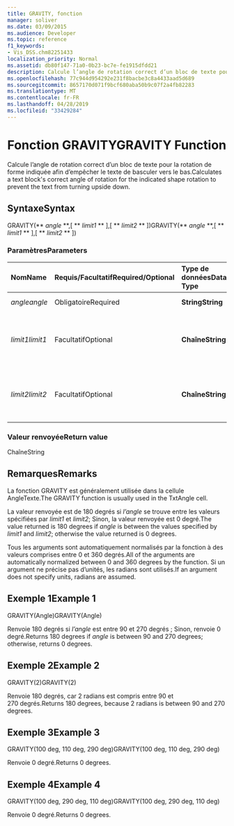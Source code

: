 ```yaml
---
title: GRAVITY, fonction
manager: soliver
ms.date: 03/09/2015
ms.audience: Developer
ms.topic: reference
f1_keywords:
- Vis_DSS.chm82251433
localization_priority: Normal
ms.assetid: db80f147-71a0-0b23-bc7e-fe1915dfdd21
description: Calcule l’angle de rotation correct d’un bloc de texte pour la rotation de forme indiquée afin d’empêcher le texte de basculer vers le bas.
ms.openlocfilehash: 77c944d954292e231f8bacbe3c8a4433aad5d689
ms.sourcegitcommit: 8657170d071f9bcf680aba50b9c07f2a4fb82283
ms.translationtype: MT
ms.contentlocale: fr-FR
ms.lasthandoff: 04/28/2019
ms.locfileid: "33429284"
---
```

# <a name="gravity-function"></a><span data-ttu-id="8ca38-103">Fonction GRAVITY</span><span class="sxs-lookup"><span data-stu-id="8ca38-103">GRAVITY Function</span></span>

<span data-ttu-id="8ca38-104">Calcule l’angle de rotation correct d’un bloc de texte pour la rotation de forme indiquée afin d’empêcher le texte de basculer vers le bas.</span><span class="sxs-lookup"><span data-stu-id="8ca38-104">Calculates a text block's correct angle of rotation for the indicated shape rotation to prevent the text from turning upside down.</span></span>
  
## <a name="syntax"></a><span data-ttu-id="8ca38-105">Syntaxe</span><span class="sxs-lookup"><span data-stu-id="8ca38-105">Syntax</span></span>

<span data-ttu-id="8ca38-106">GRAVITY(\*\* *angle* \*\*,[ \*\* *limit1* \*\* ],[ \*\* *limit2* \*\* ])</span><span class="sxs-lookup"><span data-stu-id="8ca38-106">GRAVITY(\*\* *angle* \*\*,[ \*\* *limit1* \*\* ],[ \*\* *limit2* \*\* ])</span></span> 
  
### <a name="parameters"></a><span data-ttu-id="8ca38-107">Paramètres</span><span class="sxs-lookup"><span data-stu-id="8ca38-107">Parameters</span></span>

|<span data-ttu-id="8ca38-108">**Nom**</span><span class="sxs-lookup"><span data-stu-id="8ca38-108">**Name**</span></span>|<span data-ttu-id="8ca38-109">**Requis/Facultatif**</span><span class="sxs-lookup"><span data-stu-id="8ca38-109">**Required/Optional**</span></span>|<span data-ttu-id="8ca38-110">**Type de données**</span><span class="sxs-lookup"><span data-stu-id="8ca38-110">**Data Type**</span></span>|<span data-ttu-id="8ca38-111">**Description**</span><span class="sxs-lookup"><span data-stu-id="8ca38-111">**Description**</span></span>|
|:-----|:-----|:-----|:-----|
| <span data-ttu-id="8ca38-112">_angle_</span><span class="sxs-lookup"><span data-stu-id="8ca38-112">_angle_</span></span> <br/> |<span data-ttu-id="8ca38-113">Obligatoire</span><span class="sxs-lookup"><span data-stu-id="8ca38-113">Required</span></span>  <br/> |<span data-ttu-id="8ca38-114">**String**</span><span class="sxs-lookup"><span data-stu-id="8ca38-114">**String**</span></span> <br/> | <span data-ttu-id="8ca38-115">Angle de la forme.</span><span class="sxs-lookup"><span data-stu-id="8ca38-115">The shape's angle.</span></span>  <br/> |
| <span data-ttu-id="8ca38-116">_limit1_</span><span class="sxs-lookup"><span data-stu-id="8ca38-116">_limit1_</span></span> <br/> |<span data-ttu-id="8ca38-117">Facultatif</span><span class="sxs-lookup"><span data-stu-id="8ca38-117">Optional</span></span>  <br/> |<span data-ttu-id="8ca38-118">**Chaîne**</span><span class="sxs-lookup"><span data-stu-id="8ca38-118">**String**</span></span> <br/> |<span data-ttu-id="8ca38-119">Première limite de rotation.</span><span class="sxs-lookup"><span data-stu-id="8ca38-119">First limit of rotation.</span></span> <span data-ttu-id="8ca38-120">La valeur par défaut est 90 degrés.</span><span class="sxs-lookup"><span data-stu-id="8ca38-120">Default is 90 degrees.</span></span>  <br/> |
| <span data-ttu-id="8ca38-121">_limit2_</span><span class="sxs-lookup"><span data-stu-id="8ca38-121">_limit2_</span></span> <br/> |<span data-ttu-id="8ca38-122">Facultatif</span><span class="sxs-lookup"><span data-stu-id="8ca38-122">Optional</span></span>  <br/> |<span data-ttu-id="8ca38-123">**Chaîne**</span><span class="sxs-lookup"><span data-stu-id="8ca38-123">**String**</span></span> <br/> |<span data-ttu-id="8ca38-124">Deuxième limite de rotation.</span><span class="sxs-lookup"><span data-stu-id="8ca38-124">Second limit of rotation.</span></span> <span data-ttu-id="8ca38-125">La valeur par défaut est 270 degrés.</span><span class="sxs-lookup"><span data-stu-id="8ca38-125">Default is 270 degrees.</span></span>  <br/> |
   
### <a name="return-value"></a><span data-ttu-id="8ca38-126">Valeur renvoyée</span><span class="sxs-lookup"><span data-stu-id="8ca38-126">Return value</span></span>

<span data-ttu-id="8ca38-127">Chaîne</span><span class="sxs-lookup"><span data-stu-id="8ca38-127">String</span></span>
  
## <a name="remarks"></a><span data-ttu-id="8ca38-128">Remarques</span><span class="sxs-lookup"><span data-stu-id="8ca38-128">Remarks</span></span>

<span data-ttu-id="8ca38-129">La fonction GRAVITY est généralement utilisée dans la cellule AngleTexte.</span><span class="sxs-lookup"><span data-stu-id="8ca38-129">The GRAVITY function is usually used in the TxtAngle cell.</span></span> 
  
<span data-ttu-id="8ca38-130">La valeur renvoyée est de 180 degrés si  _l’angle_ se trouve entre les valeurs spécifiées par  _limit1_ et  _limit2_; Sinon, la valeur renvoyée est 0 degré.</span><span class="sxs-lookup"><span data-stu-id="8ca38-130">The value returned is 180 degrees if  _angle_ is between the values specified by  _limit1_ and  _limit2_; otherwise the value returned is 0 degrees.</span></span>
  
<span data-ttu-id="8ca38-131">Tous les arguments sont automatiquement normalisés par la fonction à des valeurs comprises entre 0 et 360 degrés.</span><span class="sxs-lookup"><span data-stu-id="8ca38-131">All of the arguments are automatically normalized between 0 and 360 degrees by the function.</span></span> <span data-ttu-id="8ca38-132">Si un argument ne précise pas d’unités, les radians sont utilisés.</span><span class="sxs-lookup"><span data-stu-id="8ca38-132">If an argument does not specify units, radians are assumed.</span></span> 
  
## <a name="example-1"></a><span data-ttu-id="8ca38-133">Exemple 1</span><span class="sxs-lookup"><span data-stu-id="8ca38-133">Example 1</span></span>

<span data-ttu-id="8ca38-134">GRAVITY(Angle)</span><span class="sxs-lookup"><span data-stu-id="8ca38-134">GRAVITY(Angle)</span></span>
  
<span data-ttu-id="8ca38-135">Renvoie 180 degrés si  *l’angle*  est entre 90 et 270 degrés ; Sinon, renvoie 0 degré.</span><span class="sxs-lookup"><span data-stu-id="8ca38-135">Returns 180 degrees if  *angle*  is between 90 and 270 degrees; otherwise, returns 0 degrees.</span></span> 
  
## <a name="example-2"></a><span data-ttu-id="8ca38-136">Exemple 2</span><span class="sxs-lookup"><span data-stu-id="8ca38-136">Example 2</span></span>

<span data-ttu-id="8ca38-137">GRAVITY(2)</span><span class="sxs-lookup"><span data-stu-id="8ca38-137">GRAVITY(2)</span></span>
  
<span data-ttu-id="8ca38-138">Renvoie 180 degrés, car 2 radians est compris entre 90 et 270 degrés.</span><span class="sxs-lookup"><span data-stu-id="8ca38-138">Returns 180 degrees, because 2 radians is between 90 and 270 degrees.</span></span>
  
## <a name="example-3"></a><span data-ttu-id="8ca38-139">Exemple 3</span><span class="sxs-lookup"><span data-stu-id="8ca38-139">Example 3</span></span>

<span data-ttu-id="8ca38-140">GRAVITY(100 deg, 110 deg, 290 deg)</span><span class="sxs-lookup"><span data-stu-id="8ca38-140">GRAVITY(100 deg, 110 deg, 290 deg)</span></span>
  
<span data-ttu-id="8ca38-141">Renvoie 0 degré.</span><span class="sxs-lookup"><span data-stu-id="8ca38-141">Returns 0 degrees.</span></span>
  
## <a name="example-4"></a><span data-ttu-id="8ca38-142">Exemple 4</span><span class="sxs-lookup"><span data-stu-id="8ca38-142">Example 4</span></span>

<span data-ttu-id="8ca38-143">GRAVITY(100 deg, 290 deg, 110 deg)</span><span class="sxs-lookup"><span data-stu-id="8ca38-143">GRAVITY(100 deg, 290 deg, 110 deg)</span></span>
  
<span data-ttu-id="8ca38-144">Renvoie 0 degré.</span><span class="sxs-lookup"><span data-stu-id="8ca38-144">Returns 0 degrees.</span></span>
  

